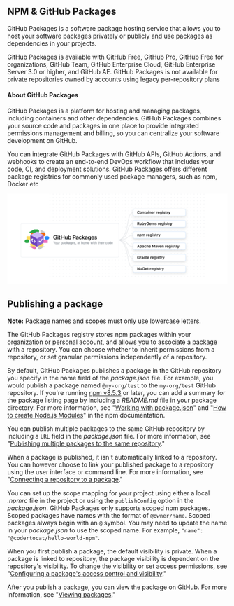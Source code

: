 ## NPM & GitHub Packages

GitHub Packages is a software package hosting service that allows you to host your software packages privately or publicly and use packages as dependencies in your projects.

GitHub Packages is available with GitHub Free, GitHub Pro, GitHub Free for organizations, GitHub Team, GitHub Enterprise Cloud, GitHub Enterprise Server 3.0 or higher, and GitHub AE. GitHub Packages is not available for private repositories owned by accounts using legacy per-repository plans

#### About GitHub Packages

GitHub Packages is a platform for hosting and managing packages, including containers and other dependencies. GitHub Packages combines your source code and packages in one place to provide integrated permissions management and billing, so you can centralize your software development on GitHub.

You can integrate GitHub Packages with GitHub APIs, GitHub Actions, and webhooks to create an end-to-end DevOps workflow that includes your code, CI, and deployment solutions. GitHub Packages offers different package registries for commonly used package managers, such as npm, Docker etc

![GitHub Packages](./media/packages-diagram-with-container-registry.png)

## Publishing a package

**Note:** Package names and scopes must only use lowercase letters.

The GitHub Packages registry stores npm packages within your organization or personal account, and allows you to associate a package with a repository. You can choose whether to inherit permissions from a repository, or set granular permissions independently of a repository.

By default, GitHub Packages publishes a package in the GitHub repository you specify in the name field of the *package.json* file. For example, you would publish a package named `@my-org/test` to the `my-org/test` GitHub repository. If you're running [npm v8.5.3](https://github.com/npm/cli/releases/tag/v8.5.3) or later, you can add a summary for the package listing page by including a *README.md* file in your package directory. For more information, see "[Working with package.json](https://docs.npmjs.com/getting-started/using-a-package.json)" and "[How to create Node.js Modules](https://docs.npmjs.com/getting-started/creating-node-modules)" in the npm documentation.

You can publish multiple packages to the same GitHub repository by including a `URL` field in the *package.json* file. For more information, see "[Publishing multiple packages to the same repository](https://docs.github.com/en/packages/working-with-a-github-packages-registry/working-with-the-npm-registry#publishing-multiple-packages-to-the-same-repository)."

When a package is published, it isn't automatically linked to a repository. You can however choose to link your published package to a repository using the user interface or command line. For more information, see "[Connecting a repository to a package](https://docs.github.com/en/packages/learn-github-packages/connecting-a-repository-to-a-package)."

You can set up the scope mapping for your project using either a local *.npmrc* file in the project or using the `publishConfig` option in the *package.json*. GitHub Packages only supports scoped npm packages. Scoped packages have names with the format of `@owner/name`. Scoped packages always begin with an `@` symbol. You may need to update the name in your *package.json* to use the scoped name. For example, `"name": "@codertocat/hello-world-npm"`.

When you first publish a package, the default visibility is private. When a package is linked to repository, the package visibility is dependent on the repository's visibility. To change the visibility or set access permissions, see "[Configuring a package's access control and visibility](https://docs.github.com/en/packages/learn-github-packages/configuring-a-packages-access-control-and-visibility)."

After you publish a package, you can view the package on GitHub. For more information, see "[Viewing packages](https://docs.github.com/en/packages/manage-packages/viewing-packages)."

